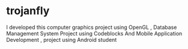 # trojanfly
I developed this computer graphics project using OpenGL , Database Management System Project using Codeblocks And Mobile Application Development , project using Android student
